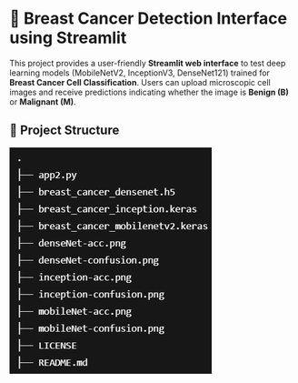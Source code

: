 # 🧪 Breast Cancer Detection Interface using Streamlit

This project provides a user-friendly **Streamlit web interface** to test deep learning models (MobileNetV2, InceptionV3, DenseNet121) trained for **Breast Cancer Cell Classification**. Users can upload microscopic cell images and receive predictions indicating whether the image is **Benign (B)** or **Malignant (M)**.

## 📂 Project Structure

![](ss/file_structure.png)
